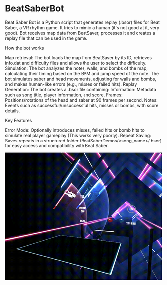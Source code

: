# BeatSaberBot

Beat Saber Bot is a Python script that generates replay (.bsor) files for Beat Saber, a VR rhythm game. It tries to mimic a human (it's not good at it, very good). Bot receives map data from BeatSaver, processes it and creates a replay file that can be used in the game.

How the bot works

Map retrieval: The bot loads the map from BeatSaver by its ID, retrieves info.dat and difficulty files and allows the user to select the difficulty.
Simulation: The bot analyzes the notes, walls, and bombs of the map, calculating their timing based on the BPM and jump speed of the note. The bot simulates saber and head movements, adjusting for walls and bombs, and makes human-like errors (e.g., misses or failed hits).
Replay Generation: The bot creates a .bsor file containing:
Information: Metadata such as song title, player information, and score.
Frames: Positions/rotations of the head and saber at 90 frames per second.
Notes: Events such as successful/unsuccessful hits, misses or bombs, with score details.

Key Features

Error Mode: Optionally introduces misses, failed hits or bomb hits to simulate real player gameplay (This works very poorly).
Repeat Saving: Saves repeats in a structured folder (BeatSaberDemos/<song_name>/<difficulty>.bsor) for easy access and compatibility with Beat Saber.

![SampleSmugDance](https://github.com/PootisMan111232/BeatSaberBot/blob/main/SampleSmugDance.gif)
